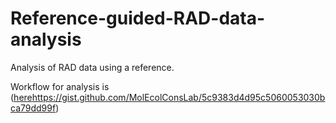 # Reference-guided-RAD-data-analysis

Analysis of RAD data using a reference.

Workflow for analysis is ([here](https://gist.github.com/MolEcolConsLab/5c9383d4d95c5060053030bca79dd99f)https://gist.github.com/MolEcolConsLab/5c9383d4d95c5060053030bca79dd99f)
